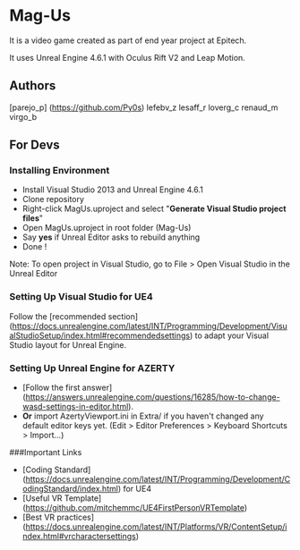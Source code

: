 Mag-Us
======
It is a video game created as part of end year project at Epitech.

It uses Unreal Engine 4.6.1 with Oculus Rift V2 and Leap Motion.

Authors
--------
[parejo_p] (https://github.com/Py0s)
lefebv_z
lesaff_r
loverg_c
renaud_m
virgo_b

For Devs
--------
### Installing Environment
* Install Visual Studio 2013 and Unreal Engine 4.6.1
* Clone repository
* Right-click MagUs.uproject and select "**Generate Visual Studio project files**"
* Open MagUs.uproject in root folder (Mag-Us)
* Say **yes** if Unreal Editor asks to rebuild anything
* Done !

Note: To open project in Visual Studio, go to File > Open Visual Studio in the Unreal Editor

### Setting Up Visual Studio for UE4
Follow the [recommended section] (https://docs.unrealengine.com/latest/INT/Programming/Development/VisualStudioSetup/index.html#recommendedsettings) to adapt your Visual Studio layout for Unreal Engine.

### Setting Up Unreal Engine for AZERTY
* [Follow the first answer] (https://answers.unrealengine.com/questions/16285/how-to-change-wasd-settings-in-editor.html).
* **Or** import AzertyViewport.ini in Extra/ if you haven't changed any default editor keys yet. (Edit > Editor Preferences > Keyboard Shortcuts > Import...)

###Important Links
* [Coding Standard] (https://docs.unrealengine.com/latest/INT/Programming/Development/CodingStandard/index.html) for UE4
* [Useful VR Template] (https://github.com/mitchemmc/UE4FirstPersonVRTemplate)
* [Best VR practices] (https://docs.unrealengine.com/latest/INT/Platforms/VR/ContentSetup/index.html#vrcharactersettings)
